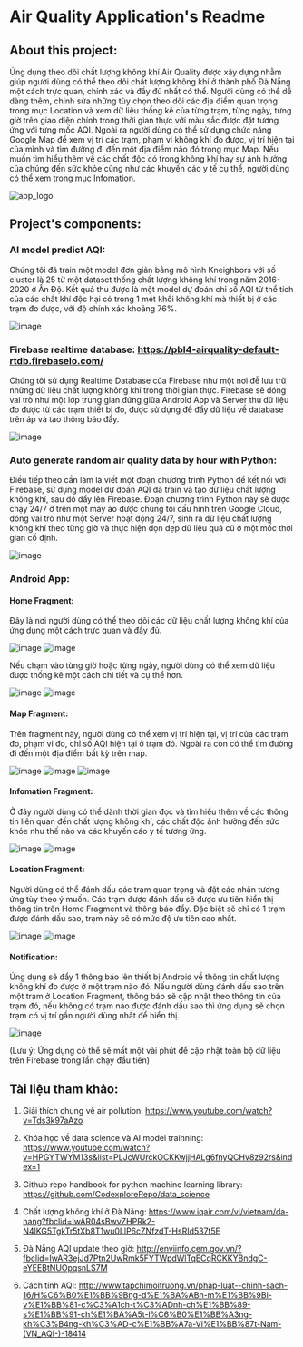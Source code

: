 # Air Quality Application's Readme

## About this project:
 
Ứng dụng theo dõi chất lượng không khí Air Quality được xây dựng nhằm giúp người dùng có thể theo dõi chất lượng không khí ở thành phố Đà Nẵng một cách trực quan, chính xác và đầy đủ nhất có thể. Người dùng có thể dễ dàng thêm, chỉnh sửa những tùy chọn theo dõi các địa điểm quan trọng trong mục Location và xem dữ liệu thống kê của từng trạm, từng ngày, từng giờ trên giao diện chính trong thời gian thực với màu sắc được đặt tương ứng với từng mốc AQI. Ngoài ra người dùng có thể sử dụng chức năng Google Map để xem vị trí các trạm, phạm vi không khí đo được, vị trí hiện tại của mình và tìm đường đi đến một địa điểm nào đó trong mục Map. Nếu muốn tìm hiểu thêm về các chất độc có trong không khí hay sự ảnh hưởng của chúng đến sức khỏe cũng như các khuyến cáo y tế cụ thể, người dùng có thể xem trong mục Infomation.

![app_logo](https://user-images.githubusercontent.com/87163945/145819848-c1805bc0-bff9-49a3-b23b-881380db1d3d.png)

## Project's components: 

### AI model predict AQI:

Chúng tôi đã train một model đơn giản bằng mô hình Kneighbors với số cluster là 25 từ một dataset thống chất lượng không khí trong năm 2016-2020 ở Ấn Độ. Kết quả thu được là một model dự đoán chỉ số AQI từ thể tích của các chất khí độc hại có trong 1 mét khối không khí mà thiết bị ở các trạm đo được, với độ chính xác khoảng 76%.

![image](https://user-images.githubusercontent.com/87163945/145823506-9662b0f9-c07d-4bce-ac01-d93385182b7b.png)

### Firebase realtime database: https://pbl4-airquality-default-rtdb.firebaseio.com/

Chúng tôi sử dụng Realtime Database của Firebase như một nơi đễ lưu trữ những dữ liệu chất lượng không khí trong thời gian thực. Firebase sẽ đóng vai trò như một lớp trung gian đứng giữa Android App và Server thu dữ liệu đo được từ các trạm thiết bị đo, được sử dụng để đẩy dữ liệu về database trên áp và tạo thông báo đẩy.

![image](https://user-images.githubusercontent.com/87163945/145820456-92c50e75-ec4a-43ad-b987-4b3afd4649c9.png)

### Auto generate random air quality data by hour with Python:

Điều tiếp theo cần làm là viết một đoạn chương trình Python để kết nối với Firebase, sử dụng model dự đoán AQI đã train và tạo dữ liệu chất lượng không khí, sau đó đẩy lên Firebase. Đoạn chương trình Python này sẽ được chạy 24/7 ở trên một máy ảo được chúng tôi cấu hình trên Google Cloud, đóng vai trò như một Server hoạt động 24/7, sinh ra dữ liệu chất lượng không khí theo từng giờ và thực hiện dọn dẹp dữ liệu quá cũ ở một mốc thời gian cố định.

![image](https://user-images.githubusercontent.com/87163945/145823803-12f89a74-b6d2-434e-980d-6f2b0c61e4ba.png)

### Android App:

#### Home Fragment:

Đây là nơi người dùng có thể theo dõi các dữ liệu chất lượng không khí của ứng dụng một cách trực quan và đầy đủ.

![image](https://user-images.githubusercontent.com/87163945/145825993-e58c235f-f067-426a-b663-2fdc3457de1f.png) ![image](https://user-images.githubusercontent.com/87163945/145826049-d0fa3574-70e0-4828-a951-ced87e9fbfe4.png)

Nếu chạm vào từng giờ hoặc từng ngày, người dùng có thể xem dữ liệu được thống kê một cách chi tiết và cụ thể hơn.

![image](https://user-images.githubusercontent.com/87163945/145826557-029a55d2-1bfa-4872-a844-2134cb4df212.png) ![image](https://user-images.githubusercontent.com/87163945/145826521-a6b91a8a-d41f-43ce-b13e-3ebe9b1d2c43.png)

#### Map Fragment:

Trên fragment này, người dùng có thể xem vị trí hiện tại, vị trí của các trạm đo, phạm vi đo, chỉ số AQI hiện tại ở trạm đó. Ngoài ra còn có thể tìm đường đi đến một địa điểm bất kỳ trên map. 

![image](https://user-images.githubusercontent.com/87163945/145827384-b88a36f2-b66a-430a-9496-4b238e356bfc.png) ![image](https://user-images.githubusercontent.com/87163945/145827415-fafa525d-670b-489e-9fe9-da978477f26c.png) ![image](https://user-images.githubusercontent.com/87163945/145828120-9edde4d4-e41a-4ed0-a540-d05a369cb881.png)

#### Infomation Fragment:

Ở đây người dùng có thể dành thời gian đọc và tìm hiểu thêm về các thông tin liên quan đến chất lượng không khí, các chất độc ảnh hưởng đến sức khỏe như thế nào và các khuyến cáo y tế tương ứng. 

![image](https://user-images.githubusercontent.com/87163945/145828306-2fded408-19f6-405c-b996-2f29ba33970f.png) ![image](https://user-images.githubusercontent.com/87163945/145828329-5f1221f4-f0a6-40ff-94fd-5d1a00202eaa.png)

#### Location Fragment:

Người dùng có thể đánh dấu các trạm quan trọng và đặt các nhãn tương ứng tùy theo ý muốn. Các trạm được đánh dấu sẽ được ưu tiên hiển thị thông tin trên Home Fragment và thông báo đẩy. Đặc biệt sẽ chỉ có 1 trạm được đánh dấu sao, trạm này sẽ có mức độ ưu tiên cao nhất.

![image](https://user-images.githubusercontent.com/87163945/145828792-7e05ce08-859f-48e3-8dc8-54f2d31fb320.png)  ![image](https://user-images.githubusercontent.com/87163945/145828809-a962815c-2c5b-4aca-bb97-2863131fd748.png)

#### Notification:

Ứng dụng sẽ đẩy 1 thông báo lên thiết bị Android về thông tin chất lượng không khí đo được ở một trạm nào đó. Nếu người dùng đánh dấu sao trên một trạm ở Location Fragment, thông báo sẽ cập nhật theo thông tin của trạm đó, nếu không có trạm nào được đánh dấu sao thì ứng dụng sẽ chọn trạm có vị trí gần người dùng nhất để hiển thị.

![image](https://user-images.githubusercontent.com/87163945/145826638-20b3dd1e-44fb-40d9-ac49-c34245309401.png)

(Lưu ý: Ứng dụng có thể sẽ mất một vài phút để cập nhật toàn bộ dữ liệu trên Firebase trong lần chạy đầu tiên)
 
## Tài liệu tham khảo:

1. Giải thích chung về air pollution: https://www.youtube.com/watch?v=Tds3k97aAzo

2. Khóa học về data science và AI model trainning: https://www.youtube.com/watch?v=HPGYTWYM13s&list=PLJcWUrckOCKKwjjHALg6fnyQCHv8z92rs&index=1

3. Github repo handbook for python machine learning library: https://github.com/CodexploreRepo/data_science

4. Chất lượng không khí ở Đà Năng:
   https://www.iqair.com/vi/vietnam/da-nang?fbclid=IwAR04sBwvZHPRk2-N4lKG5TgkTr5tXb8T1wu0LlP6cZNfzdT-HsRId537t5E

5. Đà Nẵng AQI update theo giờ: http://enviinfo.cem.gov.vn/?fbclid=IwAR3ejJd7Ptn2UwRmk5FYTWpdWlTqECqRCKKYBndgC-eYEEBtNUOpqsnLS7M

6. Cách tính AQI:
   http://www.tapchimoitruong.vn/phap-luat--chinh-sach-16/H%C6%B0%E1%BB%9Bng-d%E1%BA%ABn-m%E1%BB%9Bi-v%E1%BB%81-c%C3%A1ch-t%C3%ADnh-ch%E1%BB%89-s%E1%BB%91-ch%E1%BA%A5t-l%C6%B0%E1%BB%A3ng-kh%C3%B4ng-kh%C3%AD-c%E1%BB%A7a-Vi%E1%BB%87t-Nam-(VN_AQI-)-18414
